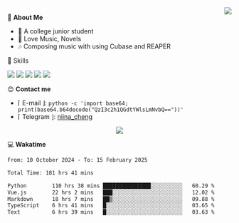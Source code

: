 <a href="#">
    <img align="right" src="https://github-readme-stats-tau-lilac-25.vercel.app/api?username=irorange27&count_private=true&show_icons=true&theme=transparent" />
</a>

💭 **About Me**

- 🏫 A college junior student
- 🍕 Love Music, Novels
- 🎶 Composing music with using Cubase and REAPER


🚀 Skills

![](https://img.shields.io/badge/-python-3e74a2?style=for-the-badge&logo=Python&logoColor=fff
)
![](https://img.shields.io/badge/-javascript-f0db4f?style=for-the-badge&logo=JavaScript&logoColor=fff
)
![](https://img.shields.io/badge/-vue3-41b883?style=for-the-badge&logo=Vue.js&logoColor=fff
)
![](https://img.shields.io/badge/-docker-2496ed?style=for-the-badge&logo=Docker&logoColor=fff
)
![](https://img.shields.io/badge/-linux-000000?style=for-the-badge&logo=Linux&logoColor=fff&color=000
)

😊 **Contact me**

- ⌈ E-mail ⌋: `python -c 'import base64; print(base64.b64decode("QzI3c2h1QGdtYWlsLmNvbQ=="))'`
- ⌈ Telegram ⌋: [niina_cheng](https://t.me/niina_cheng)

</p>
    <p align="center">
    <img src="https://profile-counter.glitch.me/{irorange27}/count.svg" />
</p>

💻 **Wakatime**

<!--START_SECTION:waka-->

```txt
From: 10 October 2024 - To: 15 February 2025

Total Time: 181 hrs 41 mins

Python        110 hrs 38 mins ███████████████░░░░░░░░░░   60.29 %
Vue.js        22 hrs 2 mins   ███░░░░░░░░░░░░░░░░░░░░░░   12.02 %
Markdown      18 hrs 7 mins   ██▒░░░░░░░░░░░░░░░░░░░░░░   09.88 %
TypeScript    6 hrs 41 mins   █░░░░░░░░░░░░░░░░░░░░░░░░   03.65 %
Text          6 hrs 39 mins   █░░░░░░░░░░░░░░░░░░░░░░░░   03.63 %
```

<!--END_SECTION:waka-->
